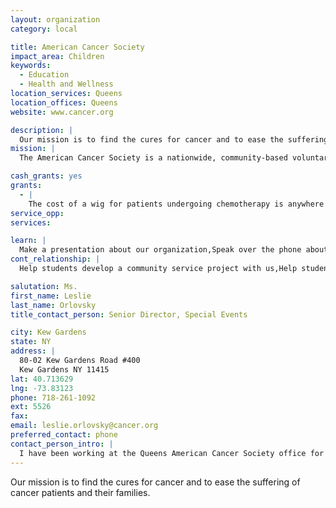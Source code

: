 ```yaml
---
layout: organization
category: local

title: American Cancer Society
impact_area: Children
keywords: 
  - Education
  - Health and Wellness
location_services: Queens
location_offices: Queens
website: www.cancer.org

description: |
  Our mission is to find the cures for cancer and to ease the suffering of cancer patients and their families.
mission: |
  The American Cancer Society is a nationwide, community-based voluntary health organization dedicated to eliminating cancer as a major health problem.

cash_grants: yes
grants: 
  - |
    The cost of a wig for patients undergoing chemotherapy is anywhere from $45 - $75 depending on the wig the patient chooses.
service_opp: 
services: 

learn: |
  Make a presentation about our organization,Speak over the phone about our work
cont_relationship: |
  Help students develop a community service project with us,Help students tell local newspapers and media about their grant and/or project with us,Collect pennies during the Penny Harvest next fall

salutation: Ms.
first_name: Leslie
last_name: Orlovsky
title_contact_person: Senior Director, Special Events

city: Kew Gardens
state: NY
address: |
  80-02 Kew Gardens Road #400  
  Kew Gardens NY 11415
lat: 40.713629
lng: -73.83123
phone: 718-261-1092
ext: 5526
fax: 
email: leslie.orlovsky@cancer.org
preferred_contact: phone
contact_person_intro: |
  I have been working at the Queens American Cancer Society office for nine years.  It is a joy to work for an organization that helps people with cancer.  As a lifelong Queens resident, it is even more meaningful to see the difference that our volunteers are making right here in our community.
---
```

Our mission is to find the cures for cancer and to ease the suffering of cancer patients and their families.